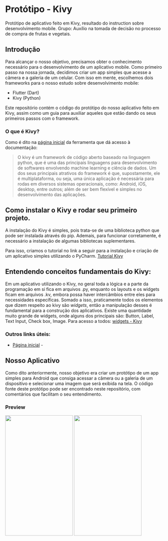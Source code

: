 # Protótipo - Kivy

Protótipo de aplicativo feito em Kivy, resultado do instruction sobre desenvolvimento mobile.
Grupo: Auxílio na tomada de decisão no processo de compra de frutas e vegetais.

## Introdução

Para alcançar o nosso objetivo, precisamos obter o conhecimento necessário para o desenvolvimento de um aplicativo mobile. Como primeiro passo na nossa jornada, decidimos criar um app simples que acesse a câmera e a galeria de um celular. Com isso em mente, escolhemos dois frameworks para o nosso estudo sobre desenvolvimento mobile:
+ Flutter (Dart)
+ Kivy (Python)

Este repositório contém o código do protótipo do nosso aplicativo feito em Kivy, assim como um guia para auxiliar aqueles que estão dando os seus primeiros passos com o framework.

### O que é Kivy?

Como é dito na [página inicial](https://kivy.org/) da ferramenta que dá acesso à documentação:
>O kivy é um framework de código aberto baseado na linguagem python, que é uma das principais linguagens para desenvolvimento de softwares envolvendo machine learning e ciência de dados. Um dos seus principais atrativos do framework é que, supostamente, ele é multiplataforma, ou seja, uma única aplicação é necessária para rodas em diversos sistemas operacionais, como: Android, iOS, desktop, entre outros; além de ser bem flexível e simples no desenvolvimento das aplicações.

## Como instalar o Kivy e rodar seu primeiro projeto.

A instalação do Kivy é simples, pois trata-se de uma biblioteca python que pode ser instalada através do pip. Ademais, para funcionar corretamente, é necessário a instalação de algumas bibliotecas suplementares.


Para isso, criamos o tutorial no link a seguir para a instalação e criação de um aplicativo simples utilizando o PyCharm. [Tutorial Kivy](tutorial-kivy.md)


## Entendendo conceitos fundamentais do Kivy:

Em um aplicativo utilizando o Kivy, no geral toda a lógica e a parte da programação em si fica em arquivos .py, enquanto os layouts e os widgets ficam em arquivos .kv, embora possa haver intercâmbios entre eles para necessidades específicas. Somado a isso, praticamente todos os elementos que dizem respeito ao kivy são *widgets*, então a manipulação desses é fundamental para a construção dos aplicativos. Existe uma quantidade muito grande de widgets, onde alguns dos principais são: Button, Label, Text Input, Check box, Image. Para acesso a todos: [widgets - Kivy](https://kivy.org/doc/stable/api-kivy.uix.html)


### Outros links úteis:
+ [Página inicial](https://kivy.org/) - 


## Nosso Aplicativo

Como dito anteriormente, nosso objetivo era criar um protótipo de um app simples para Android que consiga acessar a câmera ou a galeria de um dispositivo e selecionar uma imagem que será exibida na tela. O código fonte deste protótipo pode ser encontrado neste repositório, com comentários que facilitam o seu entendimento.

### Preview

<img src="" width="216" height="384">  <img src="" width="216" height="384">
